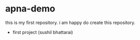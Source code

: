 # apna-demo
this is my first repository. i am happy do create this repository.

- first project (sushil bhattarai)
